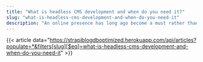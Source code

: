 ```yaml
---
title: "What is headless CMS development and when do you need it?"
slug: "what-is-headless-cms-development-and-when-do-you-need-it"
description: "An online presence has long ago become a must rather than an option for each company that bends its steps toward success. Today, if your business isn't online, you’re risking losing a vast number of potential customers. At the same time, it’s critical to enhance your online presence and employ several marketing tools for bigger saturation. In other words, to succeed, you need to take advantage of multiple resources. It means, having a qualified website now is not enough for an excellent performance."
---
```


{{< article data="https://strapiblogdboptimized.herokuapp.com/api/articles?populate=*&filters[slug][$eq]=what-is-headless-cms-development-and-when-do-you-need-it" >}}
